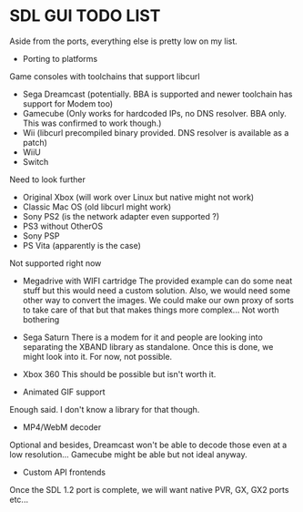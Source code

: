SDL GUI TODO LIST
==================

Aside from the ports, everything else is pretty low on my list.

- Porting to platforms

Game consoles with toolchains that support libcurl
- Sega Dreamcast (potentially. BBA is supported and newer toolchain has support for Modem too)
- Gamecube (Only works for hardcoded IPs, no DNS resolver. BBA only. This was confirmed to work though.)
- Wii (libcurl precompiled binary provided. DNS resolver is available as a patch)
- WiiU
- Switch

Need to look further
- Original Xbox (will work over Linux but native might not work)
- Classic Mac OS (old libcurl might work)
- Sony PS2 (is the network adapter even supported ?)
- PS3 without OtherOS
- Sony PSP
- PS Vita (apparently is the case)

Not supported right now
- Megadrive with WIFI cartridge
The provided example can do some neat stuff but this would need a custom solution.
Also, we would need some other way to convert the images.
We could make our own proxy of sorts to take care of that but that makes things more complex...
Not worth bothering

- Sega Saturn
There is a modem for it and people are looking into separating the XBAND library as standalone.
Once this is done, we might look into it. For now, not possible.

- Xbox 360
This should be possible but isn't worth it.

- Animated GIF support

Enough said. I don't know a library for that though.

- MP4/WebM decoder

Optional and besides, Dreamcast won't be able to decode those even at a low resolution...
Gamecube might be able but not ideal anyway.

- Custom API frontends

Once the SDL 1.2 port is complete, we will want native PVR, GX, GX2 ports etc...

